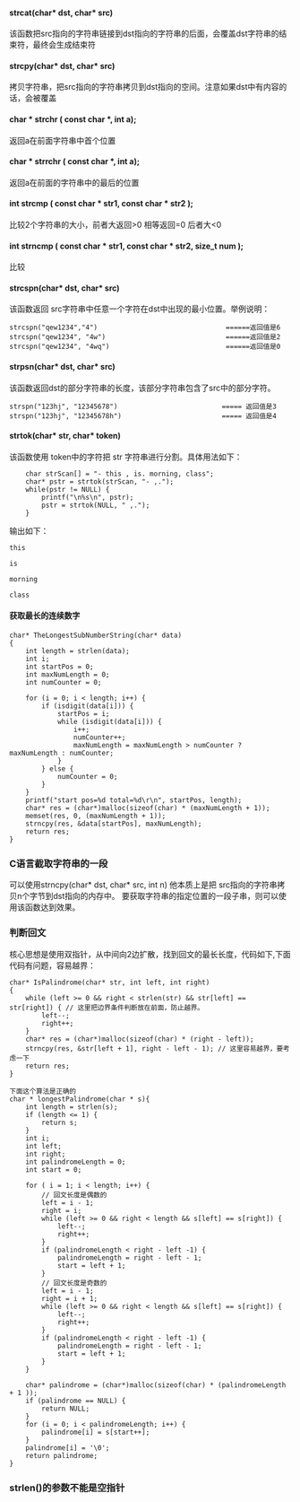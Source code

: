 #### strcat(char* dst, char* src)

该函数把src指向的字符串链接到dst指向的字符串的后面，会覆盖dst字符串的结束符，最终会生成结束符

#### strcpy(char* dst, char* src)

拷贝字符串，把src指向的字符串拷贝到dst指向的空间。注意如果dst中有内容的话，会被覆盖

#### char * strchr ( const char *, int a);

返回a在前面字符串中首个位置

#### char * strrchr ( const char *, int a);

返回a在前面的字符串中的最后的位置

#### int strcmp ( const char * str1, const char * str2 );

比较2个字符串的大小，前者大返回>0 相等返回=0  后者大<0

#### int strncmp ( const char * str1, const char * str2, size_t num );

比较

#### strcspn(char* dst, char* src)

该函数返回 src字符串中任意一个字符在dst中出现的最小位置。举例说明：
```
strcspn("qew1234","4")                                ======返回值是6
strcspn("qew1234", "4w")                              ======返回值是2
strcspn("qew1234", "4wq")                             ======返回值是0
```

#### strpsn(char* dst, char* src)

该函数返回dst的部分字符串的长度，该部分字符串包含了src中的部分字符。
```
strspn("123hj", "12345678")                          ===== 返回值是3
strspn("123hj", "12345678h")                         ===== 返回值是4
```

#### strtok(char* str, char* token)

该函数使用 token中的字符把 str 字符串进行分割。具体用法如下：
```
    char strScan[] = "- this , is. morning, class";
    char* pstr = strtok(strScan, "- ,.");
    while(pstr != NULL) {
        printf("\n%s\n", pstr);
        pstr = strtok(NULL, " ,.");
    }
```
输出如下：
```
this

is

morning

class
```


#### 获取最长的连续数字
```
char* TheLongestSubNumberString(char* data)
{
    int length = strlen(data);
    int i;
    int startPos = 0;
    int maxNumLength = 0;
    int numCounter = 0;

    for (i = 0; i < length; i++) {
        if (isdigit(data[i])) {
            startPos = i;
            while (isdigit(data[i])) {
                i++;
                numCounter++;
                maxNumLength = maxNumLength > numCounter ? maxNumLength : numCounter;
            }
        } else {
            numCounter = 0;
        }
    }
    printf("start pos=%d total=%d\r\n", startPos, length);
    char* res = (char*)malloc(sizeof(char) * (maxNumLength + 1));
    memset(res, 0, (maxNumLength + 1));
    strncpy(res, &data[startPos], maxNumLength);
    return res;
}
```

### C语言截取字符串的一段

可以使用strncpy(char* dst, char* src, int n) 他本质上是把 src指向的字符串拷贝n个字节到dst指向的内存中。
要获取字符串的指定位置的一段子串，则可以使用该函数达到效果。

### 判断回文

核心思想是使用双指针，从中间向2边扩散，找到回文的最长长度，代码如下,下面代码有问题，容易越界：
```
char* IsPalindrome(char* str, int left, int right)
{
    while (left >= 0 && right < strlen(str) && str[left] == str[right]) { // 这里把边界条件判断放在前面，防止越界。
        left--;
        right++;
    }
    char* res = (char*)malloc(sizeof(char) * (right - left));
    strncpy(res, &str[left + 1], right - left - 1); // 这里容易越界，要考虑一下
    return res;
}

下面这个算法是正确的
char * longestPalindrome(char * s){
    int length = strlen(s);
    if (length <= 1) {
        return s;
    }
    int i;
    int left;
    int right;
    int palindromeLength = 0;
    int start = 0;

    for ( i = 1; i < length; i++) {
        // 回文长度是偶数的
        left = i - 1;
        right = i;
        while (left >= 0 && right < length && s[left] == s[right]) {
            left--;
            right++;
        }
        if (palindromeLength < right - left -1) {
            palindromeLength = right - left - 1;
            start = left + 1;
        }
        // 回文长度是奇数的
        left = i - 1;
        right = i + 1;
        while (left >= 0 && right < length && s[left] == s[right]) {
            left--;
            right++;
        }
        if (palindromeLength < right - left -1) {
            palindromeLength = right - left - 1;
            start = left + 1;
        }
    }
    
    char* palindrome = (char*)malloc(sizeof(char) * (palindromeLength + 1 ));
    if (palindrome == NULL) {
        return NULL;
    }
    for (i = 0; i < palindromeLength; i++) {
        palindrome[i] = s[start++];
    }
    palindrome[i] = '\0';
    return palindrome;
}
```

### strlen()的参数不能是空指针
